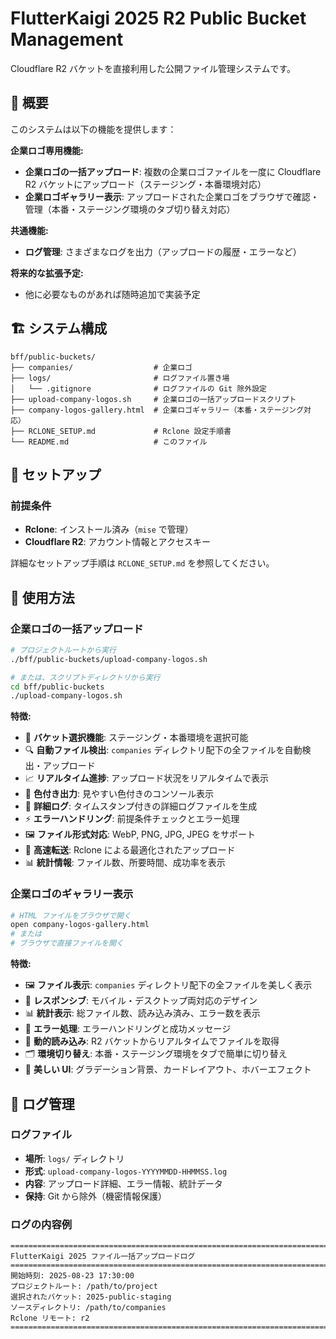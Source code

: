 # FlutterKaigi 2025 R2 Public Bucket Management

Cloudflare R2 バケットを直接利用した公開ファイル管理システムです。

## 🎯 概要

このシステムは以下の機能を提供します：

**企業ロゴ専用機能:**

- **企業ロゴの一括アップロード**: 複数の企業ロゴファイルを一度に Cloudflare R2 バケットにアップロード（ステージング・本番環境対応）
- **企業ロゴギャラリー表示**: アップロードされた企業ロゴをブラウザで確認・管理（本番・ステージング環境のタブ切り替え対応）

**共通機能:**

- **ログ管理**: さまざまなログを出力（アップロードの履歴・エラーなど）

**将来的な拡張予定:**

- 他に必要なものがあれば随時追加で実装予定

## 🏗️ システム構成

```
bff/public-buckets/
├── companies/                  # 企業ロゴ
├── logs/                       # ログファイル置き場
│   └── .gitignore              # ログファイルの Git 除外設定
├── upload-company-logos.sh     # 企業ロゴの一括アップロードスクリプト
├── company-logos-gallery.html  # 企業ロゴギャラリー（本番・ステージング対応）
├── RCLONE_SETUP.md             # Rclone 設定手順書
└── README.md                   # このファイル
```

## 🚀 セットアップ

### 前提条件

- **Rclone**: インストール済み（`mise` で管理）
- **Cloudflare R2**: アカウント情報とアクセスキー

詳細なセットアップ手順は `RCLONE_SETUP.md` を参照してください。

## 📁 使用方法

### 企業ロゴの一括アップロード

```bash
# プロジェクトルートから実行
./bff/public-buckets/upload-company-logos.sh

# または、スクリプトディレクトリから実行
cd bff/public-buckets
./upload-company-logos.sh
```

**特徴:**

- 🔧 **バケット選択機能**: ステージング・本番環境を選択可能
- 🔍 **自動ファイル検出**: `companies` ディレクトリ配下の全ファイルを自動検出・アップロード
- 📈 **リアルタイム進捗**: アップロード状況をリアルタイムで表示
- 🎨 **色付き出力**: 見やすい色付きのコンソール表示
- 📝 **詳細ログ**: タイムスタンプ付きの詳細ログファイルを生成
- ⚡ **エラーハンドリング**: 前提条件チェックとエラー処理
- 🖼️ **ファイル形式対応**: WebP, PNG, JPG, JPEG をサポート
- 🚀 **高速転送**: Rclone による最適化されたアップロード
- 📊 **統計情報**: ファイル数、所要時間、成功率を表示

### 企業ロゴのギャラリー表示

```bash
# HTML ファイルをブラウザで開く
open company-logos-gallery.html
# または
# ブラウザで直接ファイルを開く
```

**特徴:**

- 🖼️ **ファイル表示**: `companies` ディレクトリ配下の全ファイルを美しく表示
- 📱 **レスポンシブ**: モバイル・デスクトップ両対応のデザイン
- 📊 **統計表示**: 総ファイル数、読み込み済み、エラー数を表示
- 🎯 **エラー処理**: エラーハンドリングと成功メッセージ
- 🔄 **動的読み込み**: R2 バケットからリアルタイムでファイルを取得
- 🗂️ **環境切り替え**: 本番・ステージング環境をタブで簡単に切り替え
- 🎨 **美しい UI**: グラデーション背景、カードレイアウト、ホバーエフェクト

## 📝 ログ管理

### ログファイル

- **場所**: `logs/` ディレクトリ
- **形式**: `upload-company-logos-YYYYMMDD-HHMMSS.log`
- **内容**: アップロード詳細、エラー情報、統計データ
- **保持**: Git から除外（機密情報保護）

### ログの内容例

```log
=============================================================================
FlutterKaigi 2025 ファイル一括アップロードログ
=============================================================================
開始時刻: 2025-08-23 17:30:00
プロジェクトルート: /path/to/project
選択されたバケット: 2025-public-staging
ソースディレクトリ: /path/to/companies
Rclone リモート: r2
=============================================================================
```
